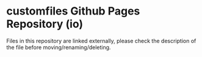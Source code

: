 # customfiles Github Pages Repository (io)
Files in this repository are linked externally, please check the description of the file before moving/renaming/deleting.
